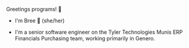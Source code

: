 Greetings programs! 👾

  - I'm Bree 💖 (she/her)

  - I'm a senior software engineer on the Tyler Technologies Munis ERP Financials Purchasing team, working primarily in Genero.



